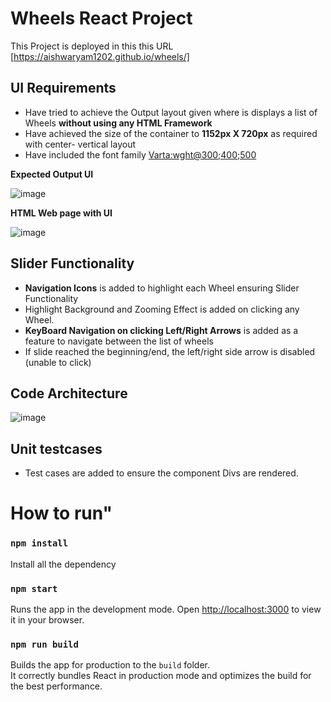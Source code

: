 # Wheels React Project

This Project is deployed in this this URL [https://aishwaryam1202.github.io/wheels/]

## UI Requirements
* Have tried to achieve the Output layout given where is displays a list of Wheels **without using any HTML Framework**
* Have achieved the size of the container to **1152px X 720px** as required with center- vertical layout
* Have included the font family [Varta:wght@300;400;500](https://fonts.googleapis.com/css2?family=Varta:wght@300;400;500&display=swap)

**Expected Output UI**

![image](https://github.com/user-attachments/assets/d112866c-5849-4f71-840d-d3e106645779)



**HTML Web page with UI**

![image](https://github.com/user-attachments/assets/288e35f3-e721-4bbf-8db0-462114760dee)


## Slider Functionality
* **Navigation Icons** is added to highlight each Wheel ensuring Slider Functionality
* Highlight Background and Zooming Effect is added on clicking any Wheel.
* **KeyBoard Navigation on clicking Left/Right Arrows** is added as a feature  to navigate between the list of wheels
* If slide reached the beginning/end, the left/right side arrow is disabled (unable to click)

  
## Code Architecture
![image](https://github.com/user-attachments/assets/990050a2-1859-4735-9eb5-c545ad462c59)

## Unit testcases 
* Test cases are added to ensure the component Divs are rendered.

  

# How to run"
### `npm install`
Install all the dependency

### `npm start`
Runs the app in the development mode.
Open [http://localhost:3000](http://localhost:3000) to view it in your browser.

### `npm run build`
Builds the app for production to the `build` folder.\
It correctly bundles React in production mode and optimizes the build for the best performance.
